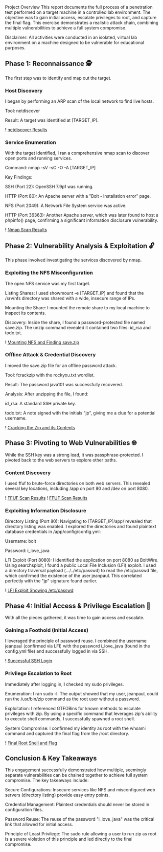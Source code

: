 Project Overview
This report documents the full process of a penetration test performed on a target machine in a controlled lab environment. The objective was to gain initial access, escalate privileges to root, and capture the final flag. This exercise demonstrates a realistic attack chain, combining multiple vulnerabilities to achieve a full system compromise.

Disclaimer: All activities were conducted in an isolated, virtual lab environment on a machine designed to be vulnerable for educational purposes.

## Phase 1: Reconnaissance 🕵️
The first step was to identify and map out the target.

### Host Discovery
I began by performing an ARP scan of the local network to find live hosts.

Tool: netdiscover

Result: A target was identified at [TARGET_IP].

! [netdiscover Results](https://github.com/IamNotaThreat/Offensive-Security-Labs/blob/main/Penetration%20Test%3A%20From%20Reconnaissance%20to%20Root/images/1.png)
### Service Enumeration
With the target identified, I ran a comprehensive nmap scan to discover open ports and running services.

Command: nmap -sV -sC -O -A [TARGET_IP]

Key Findings:

SSH (Port 22): OpenSSH 7.9p1 was running.

HTTP (Port 80): An Apache server with a "Bolt - Installation error" page.

NFS (Port 2049): A Network File System service was active.

HTTP (Port 36363): Another Apache server, which was later found to host a phpinfo() page, confirming a significant information disclosure vulnerability.

! [Nmap Scan Results](https://github.com/IamNotaThreat/Offensive-Security-Labs/blob/main/Penetration%20Test%3A%20From%20Reconnaissance%20to%20Root/images/2.png)
 

## Phase 2: Vulnerability Analysis & Exploitation 🔓
This phase involved investigating the services discovered by nmap.

### Exploiting the NFS Misconfiguration
The open NFS service was my first target.

Listing Shares: I used showmount -e [TARGET_IP] and found that the /srv/nfs directory was shared with a wide, insecure range of IPs.

Mounting the Share: I mounted the remote share to my local machine to inspect its contents.

Discovery: Inside the share, I found a password-protected file named save.zip. The unzip command revealed it contained two files: id_rsa and todo.txt.

! [Mounting NFS and Finding save.zip](https://github.com/IamNotaThreat/Offensive-Security-Labs/blob/main/Penetration%20Test%3A%20From%20Reconnaissance%20to%20Root/images/7.png)

### Offline Attack & Credential Discovery
I moved the save.zip file for an offline password attack.

Tool: fcrackzip with the rockyou.txt wordlist.

Result: The password java101 was successfully recovered.

Analysis: After unzipping the file, I found:

id_rsa: A standard SSH private key.

todo.txt: A note signed with the initials "jp", giving me a clue for a potential username.

! [Cracking the Zip and its Contents](https://github.com/IamNotaThreat/Offensive-Security-Labs/blob/main/Penetration%20Test%3A%20From%20Reconnaissance%20to%20Root/images/8.png)

## Phase 3: Pivoting to Web Vulnerabilities 🌐
While the SSH key was a strong lead, it was passphrase-protected. I pivoted back to the web servers to explore other paths.

### Content Discovery
I used ffuf to brute-force directories on both web servers. This revealed several key locations, including /app on port 80 and /dev on port 8080.

! [FFUF Scan Results](https://github.com/IamNotaThreat/Offensive-Security-Labs/blob/main/Penetration%20Test%3A%20From%20Reconnaissance%20to%20Root/images/5.png)
! [FFUF Scan Results](https://github.com/IamNotaThreat/Offensive-Security-Labs/blob/main/Penetration%20Test%3A%20From%20Reconnaissance%20to%20Root/images/6.png)

### Exploiting Information Disclosure
Directory Listing (Port 80): Navigating to [TARGET_IP]/app/ revealed that directory listing was enabled. I explored the directories and found plaintext database credentials in /app/config/config.yml:

Username: bolt

Password: i_love_java

LFI Exploit (Port 8080): I identified the application on port 8080 as BoltWire. Using searchsploit, I found a public Local File Inclusion (LFI) exploit. I used a directory traversal payload (.../../etc/passwd) to read the /etc/passwd file, which confirmed the existence of the user jeanpaul. This correlated perfectly with the "jp" signature found earlier.

! [LFI Exploit Showing /etc/passwd](https://github.com/IamNotaThreat/Offensive-Security-Labs/blob/main/Penetration%20Test%3A%20From%20Reconnaissance%20to%20Root/images/16.png)

## Phase 4: Initial Access & Privilege Escalation 🚀
With all the pieces gathered, it was time to gain access and escalate.

### Gaining a Foothold (Initial Access)
I leveraged the principle of password reuse. I combined the username jeanpaul (confirmed via LFI) with the password i_love_java (found in the config.yml file) and successfully logged in via SSH.

! [Successful SSH Login](https://github.com/IamNotaThreat/Offensive-Security-Labs/blob/main/Penetration%20Test%3A%20From%20Reconnaissance%20to%20Root/images/18.png)

### Privilege Escalation to Root
Immediately after logging in, I checked my sudo privileges.

Enumeration: I ran sudo -l. The output showed that my user, jeanpaul, could run the /usr/bin/zip command as the root user without a password.

Exploitation: I referenced GTFOBins for known methods to escalate privileges with zip. By using a specific command that leverages zip's ability to execute shell commands, I successfully spawned a root shell.

System Compromise: I confirmed my identity as root with the whoami command and captured the final flag from the /root directory.

! [Final Root Shell and Flag](https://github.com/IamNotaThreat/Offensive-Security-Labs/blob/main/Penetration%20Test%3A%20From%20Reconnaissance%20to%20Root/images/20.png)

## Conclusion & Key Takeaways
This engagement successfully demonstrated how multiple, seemingly separate vulnerabilities can be chained together to achieve full system compromise. The key takeaways include:

Secure Configurations: Insecure services like NFS and misconfigured web servers (directory listing) provide easy entry points.

Credential Management: Plaintext credentials should never be stored in configuration files.

Password Reuse: The reuse of the password "i_love_java" was the critical link that allowed for initial access.

Principle of Least Privilege: The sudo rule allowing a user to run zip as root is a severe violation of this principle and led directly to the final compromise.
